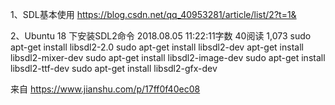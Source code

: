 1、SDL基本使用
https://blog.csdn.net/qq_40953281/article/list/2?t=1&

2、Ubuntu 18 下安装SDL2命令
2018.08.05 11:22:11字数 40阅读 1,073
sudo apt-get install libsdl2-2.0
sudo apt-get install libsdl2-dev
apt-get install libsdl2-mixer-dev
sudo apt-get install libsdl2-image-dev
sudo apt-get install libsdl2-ttf-dev
sudo apt-get install libsdl2-gfx-dev

来自 <https://www.jianshu.com/p/17ff0f40ec08> 